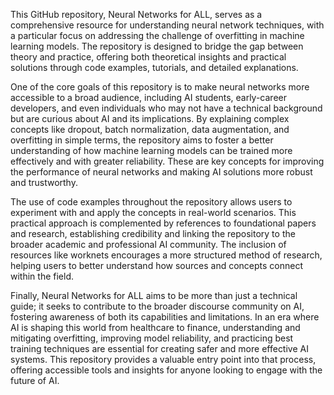 This GitHub repository, Neural Networks for ALL, serves as a comprehensive resource for understanding neural network techniques, with a particular focus on addressing the challenge of overfitting in machine learning models. The repository is designed to bridge the gap between theory and practice, offering both theoretical insights and practical solutions through code examples, tutorials, and detailed explanations.

One of the core goals of this repository is to make neural networks more accessible to a broad audience, including AI students, early-career developers, and even individuals who may not have a technical background but are curious about AI and its implications. By explaining complex concepts like dropout, batch normalization, data augmentation, and overfitting in simple terms, the repository aims to foster a better understanding of how machine learning models can be trained more effectively and with greater reliability. These are key concepts for improving the performance of neural networks and making AI solutions more robust and trustworthy.

The use of code examples throughout the repository allows users to experiment with and apply the concepts in real-world scenarios. This practical approach is complemented by references to foundational papers and research, establishing credibility and linking the repository to the broader academic and professional AI community. The inclusion of resources like worknets encourages a more structured method of research, helping users to better understand how sources and concepts connect within the field.

Finally, Neural Networks for ALL aims to be more than just a technical guide; it seeks to contribute to the broader discourse community on AI, fostering awareness of both its capabilities and limitations. In an era where AI is shaping this world from healthcare to finance, understanding and mitigating overfitting, improving model reliability, and practicing best training techniques are essential for creating safer and more effective AI systems. This repository provides a valuable entry point into that process, offering accessible tools and insights for anyone looking to engage with the future of AI.
